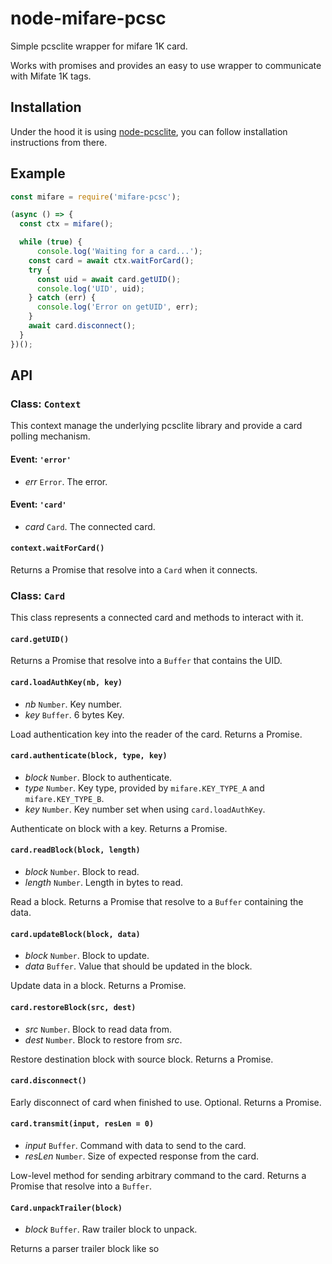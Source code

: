 # node-mifare-pcsc

Simple pcsclite wrapper for mifare 1K card.

Works with promises and provides an easy to use wrapper to communicate with Mifate 1K tags.

## Installation

Under the hood it is using [node-pcsclite](https://github.com/santigimeno/node-pcsclite), you can follow installation instructions from there.

## Example

```javascript
const mifare = require('mifare-pcsc');

(async () => {
  const ctx = mifare();

  while (true) {
      console.log('Waiting for a card...');
    const card = await ctx.waitForCard();
    try {
      const uid = await card.getUID();
      console.log('UID', uid);
    } catch (err) {
      console.log('Error on getUID', err);
    }
    await card.disconnect();
  }
})();
```

## API

### Class: `Context`
This context manage the underlying pcsclite library and provide a card polling mechanism.

#### Event: `'error'`
- *err* `Error`. The error.

#### Event: `'card'`
- *card* `Card`. The connected card.

#### `context.waitForCard()`
Returns a Promise that resolve into a `Card` when it connects.

### Class: `Card`
This class represents a connected card and methods to interact with it.

#### `card.getUID()`
Returns a Promise that resolve into a `Buffer` that contains the UID.

#### `card.loadAuthKey(nb, key)`
- *nb* `Number`. Key number.
- *key* `Buffer`. 6 bytes Key.

Load authentication key into the reader of the card. Returns a Promise.

#### `card.authenticate(block, type, key)`
- *block* `Number`. Block to authenticate.
- *type* `Number`. Key type, provided by `mifare.KEY_TYPE_A` and `mifare.KEY_TYPE_B`.
- *key* `Number`. Key number set when using `card.loadAuthKey`.

Authenticate on block with a key. Returns a Promise.

#### `card.readBlock(block, length)`
- *block* `Number`. Block to read.
- *length* `Number`. Length in bytes to read.

Read a block. Returns a Promise that resolve to a `Buffer` containing the data.

#### `card.updateBlock(block, data)`
- *block* `Number`. Block to update.
- *data* `Buffer`. Value that should be updated in the block.

Update data in a block. Returns a Promise.

#### `card.restoreBlock(src, dest)`
- *src* `Number`. Block to read data from.
- *dest* `Number`. Block to restore from *src*.

Restore destination block with source block. Returns a Promise.

#### `card.disconnect()`

Early disconnect of card when finished to use. Optional. Returns a Promise.

#### `card.transmit(input, resLen = 0)`
- *input* `Buffer`. Command with data to send to the card.
- *resLen* `Number`. Size of expected response from the card.

Low-level method for sending arbitrary command to the card.
Returns a Promise that resolve into a `Buffer`.

#### `Card.unpackTrailer(block)`
- *block* `Buffer`. Raw trailer block to unpack.

Returns a parser trailer block like so 
